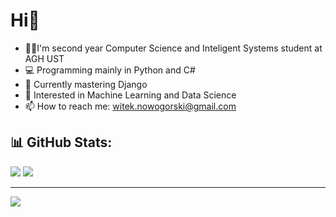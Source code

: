 
# Hi👋

- 👨‍🎓I'm second year Computer Science and Inteligent Systems student at AGH UST  
- 💻 Programming mainly in Python and C#  
- 🌱 Currently mastering Django  
- 🤔 Interested in Machine Learning and Data Science  
- 📫 How to reach me: witek.nowogorski@gmail.com

 
## 📊 GitHub Stats:

![](https://github-readme-streak-stats.herokuapp.com/?user=witek3100&theme=dark&hide_border=false)
![](https://github-readme-stats.vercel.app/api/top-langs/?username=witek3100&theme=dark&hide_border=false&include_all_commits=false&count_private=false&layout=compact)

---
[![](https://visitcount.itsvg.in/api?id=witek3100&icon=0&color=0)](https://visitcount.itsvg.in)

<!-- Proudly created with GPRM ( https://gprm.itsvg.in ) -->
